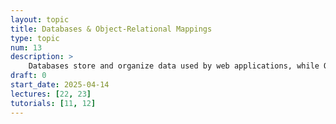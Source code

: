 ```yaml
---
layout: topic
title: Databases & Object-Relational Mappings
type: topic
num: 13
description: >
    Databases store and organize data used by web applications, while Object-Relational Mapping (ORM) tools allow developers to interact with databases using object-oriented programming. ORMs like SQLAlchemy simplify the process of querying, updating, and managing data in relational databases. Learning about databases and ORMs is crucial for building data-driven web applications.
draft: 0
start_date: 2025-04-14
lectures: [22, 23]
tutorials: [11, 12]
---
```

